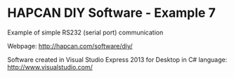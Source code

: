 HAPCAN DIY Software - Example 7
============

Example of simple RS232 (serial port) communication

Webpage: http://hapcan.com/software/diy/

Software created in Visual Studio Express 2013 for Desktop in C# language: http://www.visualstudio.com/
